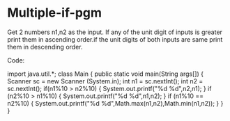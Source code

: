 # Multiple-if-pgm
Get 2 numbers n1,n2 as the input. If any 
of the unit digit of inputs  is greater 
print them in ascending order.if the unit
 digits of both inputs are same print 
them in descending order.

Code:

import java.util.*;
class Main 
{
    public static void main(String args[])
    {
        Scanner sc = new Scanner (System.in);
        int n1 = sc.nextInt();
        int n2 = sc.nextInt();
        if(n1%10 > n2%10)
        {
            System.out.printf("%d %d",n2,n1);
        }
        if (n2%10 > n1%10)
        {
            System.out.printf("%d %d",n1,n2);
        }
        if (n1%10 == n2%10)
        {
            System.out.printf("%d %d",Math.max(n1,n2),Math.min(n1,n2));
        }
    }
}
